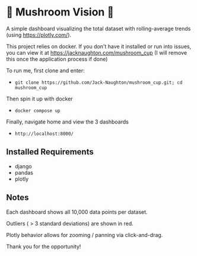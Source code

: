 # 🍄 Mushroom Vision 🍄

A simple dashboard visualizing the total dataset with rolling-average trends (using https://plotly.com/).

This project relies on docker. If you don't have it installed or run into issues, you can view it at https://jacknaughton.com/mushroom_cup (I will remove this once the application process if done)

To run me, first clone and enter:
* `git clone https://github.com/Jack-Naughton/mushroom_cup.git; cd mushroom_cup`

Then spin it up with docker
* `docker compose up`

Finally, navigate home and view the 3 dashboards
* `http://localhost:8000/`


## Installed Requirements
* django
* pandas
* plotly

## Notes
Each dashboard shows all 10,000 data points per dataset.

Outliers ( > 3 standard deviations) are shown in red.

Plotly behavior allows for zooming / panning via click-and-drag.

Thank you for the opportunity!
